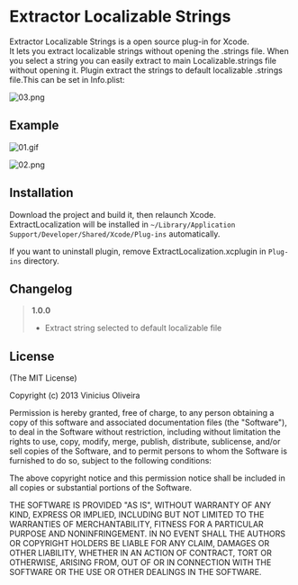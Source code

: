 # Extractor Localizable Strings
Extractor Localizable Strings is a open source plug-in for Xcode.  
It lets you extract localizable strings without opening the .strings file.
When you select a string you can easily extract to main Localizable.strings file without opening it.
Plugin extract the strings to default localizable .strings file.This can be set in Info.plist:

![03.png](https://raw.githubusercontent.com/viniciusmo/extract-localizable-string-plugin-xcode/master/Resources/03.png)

## Example
![01.gif](https://raw.githubusercontent.com/viniciusmo/extract-localizable-string-plugin-xcode/master/Resources/01.gif)

![02.png](https://raw.githubusercontent.com/viniciusmo/extract-localizable-string-plugin-xcode/master/Resources/02.png)

## Installation
Download the project and build it, then relaunch Xcode.  
ExtractLocalization will be installed in `~/Library/Application Support/Developer/Shared/Xcode/Plug-ins` automatically.

If you want to uninstall plugin, remove ExtractLocalization.xcplugin in `Plug-ins` directory.

## Changelog
> **1.0.0**
> 
> - Extract string selected to default localizable file

## License

(The MIT License)

Copyright (c) 2013 Vinicius Oliveira

Permission is hereby granted, free of charge, to any person obtaining a copy of this software and associated documentation files (the "Software"), to deal in the Software without restriction, including without limitation the rights to use, copy, modify, merge, publish, distribute, sublicense, and/or sell copies of the Software, and to permit persons to whom the Software is furnished to do so, subject to the following conditions:

The above copyright notice and this permission notice shall be included in all copies or substantial portions of the Software.

THE SOFTWARE IS PROVIDED "AS IS", WITHOUT WARRANTY OF ANY KIND, EXPRESS OR IMPLIED, INCLUDING BUT NOT LIMITED TO THE WARRANTIES OF MERCHANTABILITY, FITNESS FOR A PARTICULAR PURPOSE AND NONINFRINGEMENT. IN NO EVENT SHALL THE AUTHORS OR COPYRIGHT HOLDERS BE LIABLE FOR ANY CLAIM, DAMAGES OR OTHER LIABILITY, WHETHER IN AN ACTION OF CONTRACT, TORT OR OTHERWISE, ARISING FROM, OUT OF OR IN CONNECTION WITH THE SOFTWARE OR THE USE OR OTHER DEALINGS IN THE SOFTWARE.




